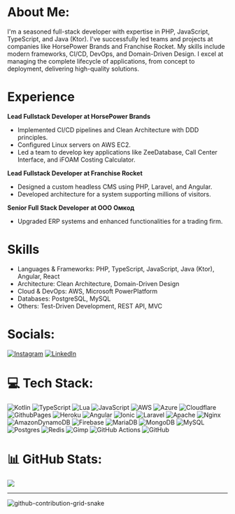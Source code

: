 # About Me:

I'm a seasoned full-stack developer with expertise in PHP, JavaScript, TypeScript, and Java (Ktor). I've successfully led teams and projects at companies like HorsePower Brands and Franchise Rocket. My skills include modern frameworks, CI/CD, DevOps, and Domain-Driven Design. I excel at managing the complete lifecycle of applications, from concept to deployment, delivering high-quality solutions.

# Experience
**Lead Fullstack Developer at HorsePower Brands**
* Implemented CI/CD pipelines and Clean Architecture with DDD principles.
* Configured Linux servers on AWS EC2.
* Led a team to develop key applications like ZeeDatabase, Call Center Interface, and iFOAM Costing Calculator.

**Lead Fullstack Developer at Franchise Rocket**
* Designed a custom headless CMS using PHP, Laravel, and Angular.
* Developed architecture for a system supporting millions of visitors.

**Senior Full Stack Developer at ООО Омкод**
* Upgraded ERP systems and enhanced functionalities for a trading firm.

# Skills
* Languages & Frameworks: PHP, TypeScript, JavaScript, Java (Ktor), Angular, React
* Architecture: Clean Architecture, Domain-Driven Design
* Cloud & DevOps: AWS, Microsoft PowerPlatform
* Databases: PostgreSQL, MySQL
* Others: Test-Driven Development, REST API, MVC


# Socials:
[![Instagram](https://img.shields.io/badge/Instagram-%23E4405F.svg?logo=Instagram&logoColor=white)](https://instagram.com/gnuheike) [![LinkedIn](https://img.shields.io/badge/LinkedIn-%230077B5.svg?logo=linkedin&logoColor=white)](https://linkedin.com/in/gnuheike)

# 💻 Tech Stack:
![Kotlin](https://img.shields.io/badge/kotlin-%237F52FF.svg?style=flat-square&logo=kotlin&logoColor=white) ![TypeScript](https://img.shields.io/badge/typescript-%23007ACC.svg?style=flat-square&logo=typescript&logoColor=white) ![Lua](https://img.shields.io/badge/lua-%232C2D72.svg?style=flat-square&logo=lua&logoColor=white) ![JavaScript](https://img.shields.io/badge/javascript-%23323330.svg?style=flat-square&logo=javascript&logoColor=%23F7DF1E) ![AWS](https://img.shields.io/badge/AWS-%23FF9900.svg?style=flat-square&logo=amazon-aws&logoColor=white) ![Azure](https://img.shields.io/badge/azure-%230072C6.svg?style=flat-square&logo=microsoftazure&logoColor=white) ![Cloudflare](https://img.shields.io/badge/Cloudflare-F38020?style=flat-square&logo=Cloudflare&logoColor=white) ![GithubPages](https://img.shields.io/badge/github%20pages-121013?style=flat-square&logo=github&logoColor=white) ![Heroku](https://img.shields.io/badge/heroku-%23430098.svg?style=flat-square&logo=heroku&logoColor=white) ![Angular](https://img.shields.io/badge/angular-%23DD0031.svg?style=flat-square&logo=angular&logoColor=white) ![Ionic](https://img.shields.io/badge/Ionic-%233880FF.svg?style=flat-square&logo=Ionic&logoColor=white) ![Laravel](https://img.shields.io/badge/laravel-%23FF2D20.svg?style=flat-square&logo=laravel&logoColor=white) ![Apache](https://img.shields.io/badge/apache-%23D42029.svg?style=flat-square&logo=apache&logoColor=white) ![Nginx](https://img.shields.io/badge/nginx-%23009639.svg?style=flat-square&logo=nginx&logoColor=white) ![AmazonDynamoDB](https://img.shields.io/badge/Amazon%20DynamoDB-4053D6?style=flat-square&logo=Amazon%20DynamoDB&logoColor=white) ![Firebase](https://img.shields.io/badge/firebase-a08021?style=flat-square&logo=firebase&logoColor=ffcd34) ![MariaDB](https://img.shields.io/badge/MariaDB-003545?style=flat-square&logo=mariadb&logoColor=white) ![MongoDB](https://img.shields.io/badge/MongoDB-%234ea94b.svg?style=flat-square&logo=mongodb&logoColor=white) ![MySQL](https://img.shields.io/badge/mysql-4479A1.svg?style=flat-square&logo=mysql&logoColor=white) ![Postgres](https://img.shields.io/badge/postgres-%23316192.svg?style=flat-square&logo=postgresql&logoColor=white) ![Redis](https://img.shields.io/badge/redis-%23DD0031.svg?style=flat-square&logo=redis&logoColor=white) ![Gimp](https://img.shields.io/badge/Gimp-657D8B?style=flat-square&logo=gimp&logoColor=FFFFFF) ![GitHub Actions](https://img.shields.io/badge/github%20actions-%232671E5.svg?style=flat-square&logo=githubactions&logoColor=white) ![GitHub](https://img.shields.io/badge/github-%23121011.svg?style=flat-square&logo=github&logoColor=white)
# 📊 GitHub Stats:
![](https://github-readme-streak-stats.herokuapp.com/?user=gnuheike&theme=dark&hide_border=false)<br/>

---
![github-contribution-grid-snake](https://github.com/user-attachments/assets/19f8d12a-25bd-4cc7-8dec-80411a0780e8)
